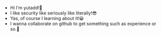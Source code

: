 - Hi I'm yutadd!👋
- I like security like seriously like literally!😎
- Yas, of course I learning about it!😀
- I wanna collaborate on github to get something such as experience or so.🥰
